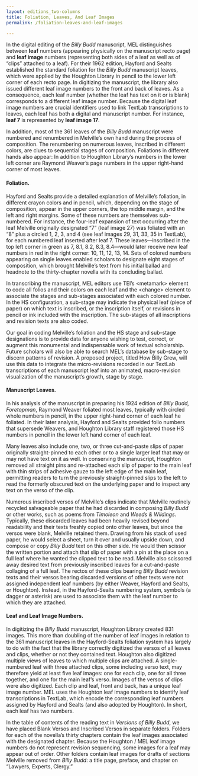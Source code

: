 ```yaml
---
layout: editions_two-columns
title: Foliation, Leaves, And Leaf Images
permalink: /foliation-leaves-and-leaf-images

---
```


In the digital editing of the *Billy Budd* manuscript, MEL distinguishes between **leaf** numbers (appearing physically on the manuscript recto page) and **leaf image** numbers (representing both sides of a leaf as well as of “clips” attached to a leaf). For their 1962 edition, Hayford and Sealts established the standard foliation for the *Billy Budd* manuscript leaves, which were applied by the Houghton Library in pencil to the lower left corner of each recto page. In digitizing the manuscript, the library also issued different leaf image numbers to the front and back of leaves. As a consequence, each leaf number (whether the leaf has text on it or is blank) corresponds to a different leaf image number. Because the digital leaf image numbers are crucial identifiers used to link TextLab transcriptions to leaves, each leaf has both a digital and manuscript number. For instance, **leaf 7** is represented by **leaf image 17**.

In addition, most of the 361 leaves of the *Billy Budd* manuscript were numbered and renumbered in Melville’s own hand during the process of composition. The renumbering on numerous leaves, inscribed in different colors, are clues to sequential stages of composition. Foliations in different hands also appear: In addition to Houghton Library’s numbers in the lower left corner are Raymond Weaver’s page numbers in the upper right-hand corner of most leaves.

#### Foliation.
Hayford and Sealts provide a detailed explanation of Melville’s foliation, in different crayon colors and in pencil, which, depending on the stage of composition, appear in the upper corners, the top middle margin, and the left and right margins. Some of these numbers are themselves sub-numbered.  For instance, the four-leaf expansion of text occurring after the leaf Melville originally designated “7” (leaf image 27) was foliated with an “8” plus a circled 1, 2, 3, and 4 (see leaf images 29, 31, 33, 35 in TextLab), for each numbered leaf inserted after leaf 7. These leaves—inscribed in the top left corner in green as 7, 8.1, 8.2, 8.3, 8.4—would later receive new leaf numbers in red in the right corner: 10, 11, 12, 13, 14.  Sets of colored numbers appearing on single leaves enabled scholars to designate eight stages of composition, which brought Melville’s text from his initial ballad and headnote to the thirty-chapter novella with its concluding ballad.  

In transcribing the manuscript, MEL editors use TEI’s \<metamark\> element to code all folios and their colors on each leaf and the \<change\> element to associate the stages and sub-stages associated with each colored number. In the HS configuration, a sub-stage may indicate the physical leaf (piece of paper) on which text is inscribed, or the inscription itself, or revisions in pencil or ink included with the inscription.  The sub-stages of all inscriptions and revision texts are also coded.


Our goal in coding Melville’s foliation and the HS stage and sub-stage designations is to provide data for anyone wishing to test, correct, or augment this monumental and indispensable work of textual scholarship. Future scholars will also be able to search MEL’s database by sub-stage to discern patterns of revision. A proposed project, titled How Billy Grew, will use this data to integrate the micro-revisions recorded in our TextLab transcriptions of each manuscript leaf into an animated, macro-revision visualization of the manuscript’s growth, stage by stage.

#### Manuscript Leaves.
In his analysis of the manuscript in preparing his 1924 edition of *Billy Budd, Foretopman*, Raymond Weaver foliated most leaves, typically with circled whole numbers in pencil, in the upper right-hand corner of each leaf he foliated. In their later analysis, Hayford and Sealts provided folio numbers that supersede Weavers, and Houghton Library staff registered those HS numbers in pencil in the lower left hand corner of each leaf.

Many leaves also include one, two, or three cut-and-paste slips of paper originally straight-pinned to each other or to a single larger leaf that may or may not have text on it as well. In conserving the manuscript, Houghton removed all straight pins and re-attached each slip of paper to the main leaf with thin strips of adhesive gauze to the left edge of the main leaf, permitting readers to turn the previously straight-pinned slips to the left to read the formerly obscured text on the underlying paper and to inspect any text on the verso of the clip.

Numerous inscribed versos of Melville’s clips indicate that Melville routinely recycled salvageable paper that he had discarded in composing *Billy Budd* or other works, such as poems from *Timoleon* and *Weeds & Wildings*. Typically, these discarded leaves had been heavily revised beyond readability and their texts freshly copied onto other leaves, but since the versos were blank, Melville retained them. Drawing from his stack of used paper, he would select a sheet, turn it over and usually upside down, and compose or copy *Billy Budd* text on this other side. He would then scissor the written portion and attach that slip of paper with a pin at the place on a full leaf where he wanted the clipped text to be read. Melville also scissored away desired text from previously inscribed leaves for a cut-and-paste collaging of a full leaf. The rectos of these clips bearing *Billy Budd* revision texts and their versos bearing discarded versions of other texts were not assigned independent leaf numbers (by either Weaver, Hayford and Sealts, or Houghton). Instead, in the Hayford-Sealts numbering system, symbols (a dagger or asterisk) are used to associate them with the leaf number to which they are attached.

#### Leaf and Leaf Image Numbers.  
In digitizing the *Billy Budd* manuscript, Houghton Library created 831 images. This more than doubling of the number of leaf images in relation to the 361 manuscript leaves in the Hayford-Sealts foliation system has largely to do with the fact that the library correctly digitized the versos of all leaves and clips, whether or not they contained text.  Houghton also digitized multiple views of leaves to which multiple clips are attached.  A single-numbered leaf with three attached clips, some including verso text, may therefore yield at least five leaf images: one for each clip, one for all three together, and one for the main leaf’s verso.  Images of the versos of clips were also digitized. Each clip and leaf, front and back, has a unique leaf image number. MEL uses the Houghton leaf image numbers to identify leaf transcriptions in TextLab, which encode the corresponding leaf numbers assigned by Hayford and Sealts (and also adopted by Houghton). In short, each leaf has two numbers.

In the table of contents of the reading text in *Versions of Billy Budd*, we have placed Blank Versos and Inscribed Versos in separate folders. Folders for each of the novella’s thirty chapters contain the leaf images associated with the designated chapter. Because the Houghton / MEL leaf image numbers do not represent revision sequencing, some images for a leaf may appear out of order. Other folders contain leaf images for drafts of sections Melville removed from *Billy Budd*: a title page, preface, and chapter on “Lawyers, Experts, Clergy.”
